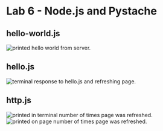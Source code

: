 # Lab 6 - Node.js and Pystache

## hello-world.js
![printed hello world from server.](https://github.com/elizabeth674/EE322/assets/71655045/72a699dd-c19c-4f01-a74d-8251ef58af05)

## hello.js
![terminal response to hello.js and refreshing page.](https://github.com/elizabeth674/EE322/assets/71655045/c8175272-1ad4-4037-9d2d-e10245bf9050)

## http.js
![printed in terminal number of times page was refreshed.](https://github.com/elizabeth674/EE322/assets/71655045/a25924bc-e3cd-495c-9924-58cb378d616d)
![printed on page number of times page was refreshed.](https://github.com/elizabeth674/EE322/assets/71655045/6d5db885-1704-40a8-bed6-2cfe7210139b)
